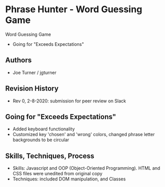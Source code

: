 # Phrase Hunter - Word Guessing Game
 Word Guessing Game
- Going for "Exceeds Expectations"

## Authors
- Joe Turner / jgturner

## Revision History
- Rev 0, 2-8-2020: submission for peer review on Slack

## Going for "Exceeds Expectations"
- Added keyboard functionality
- Customized key 'chosen' and 'wrong' colors, changed phrase letter backgrounds to be circular 

## Skills, Techniques, Process
- Skills: Javascript and OOP (Object-Oriented Programming). HTML and CSS files were unedited from original copy
- Techniques: included DOM manipulation, and Classes

